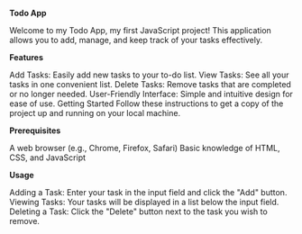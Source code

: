 **Todo App**

Welcome to my Todo App, my first JavaScript project! This application allows you to add, manage, and keep track of your tasks effectively.


**Features**

Add Tasks: Easily add new tasks to your to-do list.
View Tasks: See all your tasks in one convenient list.
Delete Tasks: Remove tasks that are completed or no longer needed.
User-Friendly Interface: Simple and intuitive design for ease of use.
Getting Started
Follow these instructions to get a copy of the project up and running on your local machine.


**Prerequisites**

A web browser (e.g., Chrome, Firefox, Safari)
Basic knowledge of HTML, CSS, and JavaScript


**Usage**

Adding a Task: Enter your task in the input field and click the "Add" button.
Viewing Tasks: Your tasks will be displayed in a list below the input field.
Deleting a Task: Click the "Delete" button next to the task you wish to remove.
